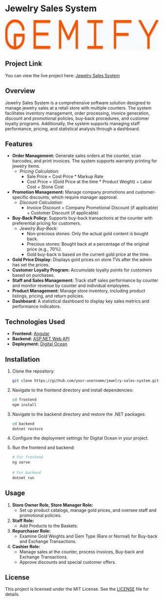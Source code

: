 # Jewelry Sales System

<p align="center">
  <img src="/client/src/assets/images/logo.png" alt="Logo" width="auto" height="100"/>
</p>

## Project Link
You can view the live project here: [Jewelry Sales System](https://gemify.qlbv.vn/)

## Overview
Jewelry Sales System is a comprehensive software solution designed to manage jewelry sales at a retail store with multiple counters. The system facilitates inventory management, order processing, invoice generation, discount and promotional policies, buy-back procedures, and customer loyalty programs. Additionally, the system supports managing staff performance, pricing, and statistical analysis through a dashboard.

## Features
- **Order Management:** Generate sales orders at the counter, scan barcodes, and print invoices. The system supports warranty printing for jewelry items.
  - *Pricing Calculation:* 
    - Sale Price = Cost Price * Markup Rate
    - Cost Price = (Gold Price at the time * Product Weight) + Labor Cost + Stone Cost
- **Promotion Management:** Manage company promotions and customer-specific discounts, which require manager approval.
  - *Discount Calculation:*
    - Invoice Discount = Company Promotional Discount (if applicable) + Customer Discount (if applicable)
- **Buy-Back Policy:** Supports buy-back transactions at the counter with preferential pricing for customers.
  - *Jewelry Buy-Back:*
    - Non-precious stones: Only the actual gold content is bought back.
    - Precious stones: Bought back at a percentage of the original price (e.g., 70%).
    - Gold buy-back is based on the current gold price at the time.
- **Gold Price Display:** Displays gold prices on store TVs after the admin has set the prices.
- **Customer Loyalty Program:** Accumulate loyalty points for customers based on purchases.
- **Staff and Sales Management:** Track staff sales performance by counter and monitor revenue by counter and individual employees.
- **Product Management:** Manage store inventory, including product listings, pricing, and return policies.
- **Dashboard:** A statistical dashboard to display key sales metrics and performance indicators.

## Technologies Used
- **Frontend:** [Angular](https://angular.io/)
- **Backend:** [ASP.NET Web API](https://dotnet.microsoft.com/apps/aspnet/apis)
- **Deployment:** [Digital Ocean](https://www.digitalocean.com/)

## Installation

1. Clone the repository:
    ```bash
    git clone https://github.com/your-username/jewelry-sales-system.git
    ```

2. Navigate to the frontend directory and install dependencies:
    ```bash
    cd frontend
    npm install
    ```

3. Navigate to the backend directory and restore the .NET packages:
    ```bash
    cd backend
    dotnet restore
    ```

4. Configure the deployment settings for Digital Ocean in your project.

5. Run the frontend and backend:
    ```bash
    # For frontend
    ng serve

    # For backend
    dotnet run
    ```

## Usage
1. **Store Owner Role, Store Manager Role:**
   - Set up product catalogs, manage gold prices, and oversee staff and promotional policies.
2. **Staff Role:**
   - Add Products to the Baskets.
3. **Repurchaser Role:**
   - Examine Gold Weights and Gem Type (Rare or Normal) for Buy-back and Exchange Transactions.
4. **Cashier Role:**
   - Manage sales at the counter, process invoices, Buy-back and Exchange Transactions.
   - Approve discounts and special customer offers.

## License
This project is licensed under the MIT License. See the [LICENSE](LICENSE) file for details.
